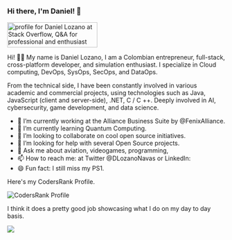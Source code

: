 ### Hi there, I'm Daniel! 👋

<a href="https://stackoverflow.com/users/6642226/daniel-lozano"><img src="https://stackoverflow.com/users/flair/6642226.png" width="208" height="58" alt="profile for Daniel Lozano at Stack Overflow, Q&amp;A for professional and enthusiast programmers" title="profile for Daniel Lozano at Stack Overflow, Q&amp;A for professional and enthusiast programmers"></a>

Hi! 👋🏻 My name is Daniel Lozano, I am a Colombian entrepreneur, full-stack, cross-platform developer, and simulation enthusiast. I specialize in Cloud computing, DevOps, SysOps, SecOps, and DataOps.

From the technical side, I have been constantly involved in various academic and commercial projects, using technologies such as Java, JavaScript (client and server-side), .NET,  C / C ++. Deeply involved in AI, cybersecurity, game development, and data science.

- 🔭 I’m currently working at the Alliance Business Suite by @FenixAlliance.
- 🌱 I’m currently learning Quantum Computing.
- 👯 I’m looking to collaborate on cool open source initiatives.
- 🤔 I’m looking for help with several Open Source projects.
- 💬 Ask me about aviation, videogames, programming, 
- 📫 How to reach me: at Twitter @DLozanoNavas or LinkedIn: 
- 😄 Fun fact: I still miss my PS1.

Here's my CodersRank Profile. 

![CodersRank Profile](https://cr-ss-service.azurewebsites.net/api/ScreenShot?widget=summary&username=dlozanonavas&badges=12&show-avatar=false&style=--header-bg-color:%23000;--border-radius:10px)

I think it does a pretty good job showcasing what I do on my day to day basis.

<img  src="https://cr-skills-chart-widget.azurewebsites.net/api/api?username=dlozanonavas&style=--header-bg-color:%23000;--border-radius:10px"/>
